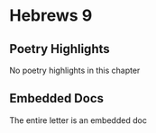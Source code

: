 # Hebrews 9

## Poetry Highlights

No poetry highlights in this chapter

## Embedded Docs

The entire letter is an embedded doc

